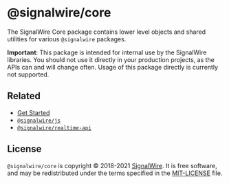 # @signalwire/core

The SignalWire Core package contains lower level objects and shared utilities for various `@signalwire` packages.

**Important**: This package is intended for internal use by the SignalWire libraries. You should not use it directly in your production projects, as the APIs can and will change often. Usage of this package directly is currently not supported.

## Related

- [Get Started](https://developer.signalwire.com/)
- [`@signalwire/js`](https://www.npmjs.com/package/@signalwire/js)
- [`@signalwire/realtime-api`](https://www.npmjs.com/package/@signalwire/realtime-api)

## License

`@signalwire/core` is copyright © 2018-2021 [SignalWire](http://signalwire.com). It is free software, and may be redistributed under the terms specified in the [MIT-LICENSE](https://github.com/signalwire/signalwire-js/blob/master/LICENSE) file.
